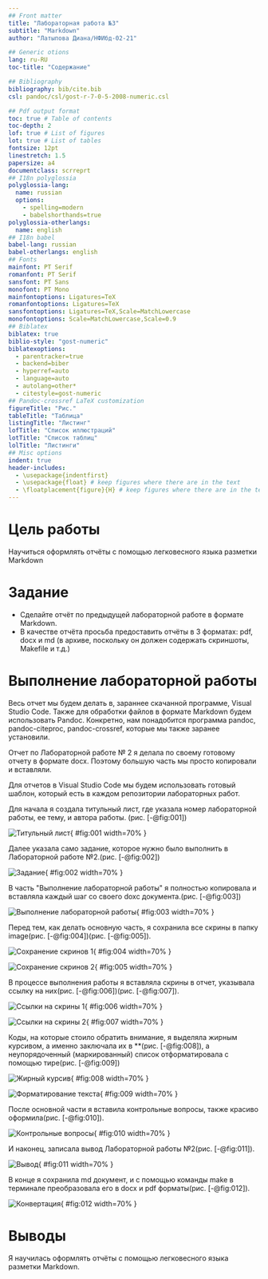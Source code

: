 ```yaml
---
## Front matter
title: "Лабораторная работа №3"
subtitle: "Markdown"
author: "Латыпова Диана/НФИбд-02-21"

## Generic otions
lang: ru-RU
toc-title: "Содержание"

## Bibliography
bibliography: bib/cite.bib
csl: pandoc/csl/gost-r-7-0-5-2008-numeric.csl

## Pdf output format
toc: true # Table of contents
toc-depth: 2
lof: true # List of figures
lot: true # List of tables
fontsize: 12pt
linestretch: 1.5
papersize: a4
documentclass: scrreprt
## I18n polyglossia
polyglossia-lang:
  name: russian
  options:
	- spelling=modern
	- babelshorthands=true
polyglossia-otherlangs:
  name: english
## I18n babel
babel-lang: russian
babel-otherlangs: english
## Fonts
mainfont: PT Serif
romanfont: PT Serif
sansfont: PT Sans
monofont: PT Mono
mainfontoptions: Ligatures=TeX
romanfontoptions: Ligatures=TeX
sansfontoptions: Ligatures=TeX,Scale=MatchLowercase
monofontoptions: Scale=MatchLowercase,Scale=0.9
## Biblatex
biblatex: true
biblio-style: "gost-numeric"
biblatexoptions:
  - parentracker=true
  - backend=biber
  - hyperref=auto
  - language=auto
  - autolang=other*
  - citestyle=gost-numeric
## Pandoc-crossref LaTeX customization
figureTitle: "Рис."
tableTitle: "Таблица"
listingTitle: "Листинг"
lofTitle: "Список иллюстраций"
lotTitle: "Список таблиц"
lolTitle: "Листинги"
## Misc options
indent: true
header-includes:
  - \usepackage{indentfirst}
  - \usepackage{float} # keep figures where there are in the text
  - \floatplacement{figure}{H} # keep figures where there are in the text
---
```


# Цель работы

Научиться оформлять отчёты с помощью легковесного языка разметки Markdown

# Задание

- Сделайте отчёт по предыдущей лабораторной работе в формате Markdown.
- В качестве отчёта просьба предоставить отчёты в 3 форматах: pdf, docx и md (в архиве, поскольку он должен содержать скриншоты, Makefile и т.д.)

# Выполнение лабораторной работы

Весь отчет мы будем делать в, зараннее скачанной программе, Visual Studio Code. Также для обработки файлов в формате Markdown будем использовать Pandoс. Конкретно, нам понадобится программа pandoc, pandoc-citeproc, pandoc-crossref, которые мы также заранее установили. 

Отчет по Лабораторной работе № 2 я делала по своему готовому отчету в формате docx. Поэтому большую часть мы просто копировали и вставляли. 

Для отчетов в Visual Studio Code мы будем использовать готовый шаблон, который есть в каждом репозитории лабораторных работ.

Для начала я создала титульный лист, где указала номер лабораторной работы, ее тему, и автора работы. (рис. [-@fig:001])

![Титульный лист](image/image/1%20Titul.png){ #fig:001 width=70% }

Далее указала само задание, которое нужно было выполнить в Лабораторной работе №2.(рис. [-@fig:002])

![Задание](image/image/2zadanie.png){ #fig:002 width=70% }

В часть "Выполнение лабораторной работы" я полностью копировала и вставляла каждый шаг со своего doxc документа.(рис. [-@fig:003])

![Выполнение лабораторной работы](image/image/3%20osnovnaya%20chast.png){ #fig:003 width=70% }

Перед тем, как делать основную часть, я сохранила все скрины в папку image(рис. [-@fig:004])(рис. [-@fig:005]).

![Сохранение скринов 1](image/image/4%20pictures.png){ #fig:004 width=70% }

![Сохранение скринов 2](image/image/5%20pic%202.png){ #fig:005 width=70% }

В процессе выполнения работы я вставляла скрины в отчет, указывала ссылку на них(рис. [-@fig:006])(рис. [-@fig:007]).

![Ссылки на скрины 1](image/image/6%20ccylka.png){ #fig:006 width=70% }

![Ссылки на скрины 2](image/image/0%20ssylka.png){ #fig:007 width=70% }

Коды, на которые стоило обратить внимание, я выделяла жирным курсивом, а именно заключала их в **(рис. [-@fig:008]), а неупорядоченный (маркированный) список отформатировала с помощью тире(рис. [-@fig:009])

![Жирный курсив](image/image/8%20oformleniye.png){ #fig:008 width=70% }

![Форматирование текста](image/image/format%202.png){ #fig:009 width=70% }

После основной части я вставила контрольные вопросы, также красиво оформила(рис. [-@fig:010]).

![Контрольные вопросы](image/image/7%20kontr%20voprosy.png){ #fig:010 width=70% }

И наконец, записала вывод Лабораторной работы №2(рис. [-@fig:011]).

![Вывод](image/image/9%20vyvod.png){ #fig:011 width=70% }

В конце я сохранила md документ, и с помощью команды make в терминале преобразовала его в docx и pdf форматы(рис. [-@fig:012]).

![Конвертация](image/image/convertacia.png){ #fig:012 width=70% }

# Выводы

Я научилась оформлять отчёты с помощью легковесного языка разметки Markdown.